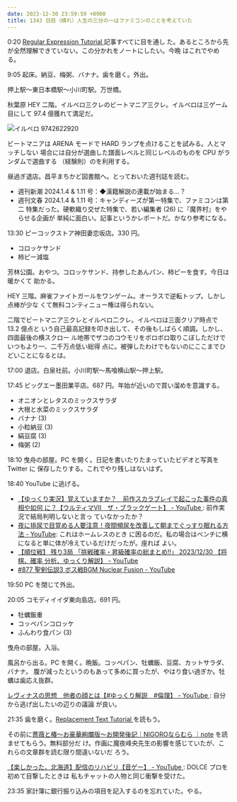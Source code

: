```yaml
---
date: 2023-12-30 23:59:59 +0900
title: 1343 日目（晴れ）人生の三分の一はファミコンのことを考えていた
---
```


0:20 [Regular Expression Tutorial
](https://www.regular-expressions.info/tutorialcnt.html) 記事すべてに目を通し
た。あるところから先が全然理解できていない。この分かれをノートにしたい。今晩
はこれでやめる。

9:05 起床。納豆、梅粥、バナナ。歯を磨く。外出。

押上駅～東日本橋駅～小川町駅。万世橋。

秋葉原 HEY 二階。イルベロ三クレのビートマニア三クレ。イルベロは三ゲーム目にして
97.4 億獲れて満足だ。

![イルベロ 9742622920](https://pbs.twimg.com/media/GCliB8abgAAq9g9?format=jpg&name=small)

ビートマニアは ARENA モードで HARD ランプを点けることを試みる。人とマッチしない
場合には自分が選曲した譜面レベルと同じレベルのものを CPU がランダムで選曲する
（経験則）のを利用する。

昼過ぎ退店。昌平まちかど図書館へ。とっておいた週刊誌を読む。

* 週刊新潮 2024.1.4 &amp; 1.11 号：◆漢籍解説の連載が始まる…？
* 週刊文春 2024.1.4 &amp; 1.11 号：キャンディーズが第一特集で、ファミコンは第二
  特集だった。硬軟織り交ぜた特集で、若い編集者 (26) に『魔界村』をやらせる企画が
  単純に面白い。記事というかレポートだ。かなり参考になる。

13:30 ピーコックストア神田妻恋坂店。330 円。

* コロッケサンド
* 柿ピー減塩

芳林公園。おやつ。コロッケサンド、持参したあんパン、柿ピーを食す。今日は暖かくて
助かる。

HEY 三階。麻雀ファイトガールをワンゲーム。オーラスで逆転トップ。しかし点棒が少な
くて無料コンティニュー権は得られない。

二階でビートマニア三クレとイルベロ二クレ。イルベロは三面クリア時点で 13.2 億点と
いう自己最高記録を叩き出して、その後もしばらく順調。しかし、四面最後の横スクロー
ル地帯でザコのコウモリをボロボロ取りこぼしただけでいつもより一、二千万点低い総得
点に。被弾したわけでもないのにここまでひどいことになるとは。

17:00 退店。白泉社前。小川町駅～馬喰横山駅～押上駅。

17:45 ビッグエー墨田業平店。687 円。年始が近いので買い溜めを意識する。

* オニオンとレタスのミックスサラダ
* 大根と水菜のミックスサラダ
* バナナ (3)
* 小粒納豆 (3)
* 絹豆腐 (3)
* 梅粥 (2)

18:10 曳舟の部屋。PC を開く。日記を書いたりたまっていたビデオと写真を Twitter に
保存したりする。これでやり残しはないはず。

18:40 YouTube に逃げる。

* [【ゆっくり実況】覚えていますか？　前作スカラブレイで起こった事件の真相や如何
  に？【ウルティマⅦ　ザ・ブラックゲート】 - YouTube
  ](https://www.youtube.com/watch?v=WdjDnUTrOIM): 前作実況で結局判明しないと言っ
  ていなかったか？
* [夜に排尿で目覚める人要注意！夜間頻尿を改善して朝までぐっすり眠れる方法 -
  YouTube](https://www.youtube.com/watch?v=mvgf7WNAJKU): これはホームレスのとき
  に困るのだ。私の場合はベンチに横になると単に体が冷えているだけだったが。座れば
  よい。
* [【順位戦】 残り3局 「挑戦確率・昇級確率の総まとめ!!」 2023/12/30 【将棋、確率
  分析、ゆっくり解説】 - YouTube](https://www.youtube.com/watch?v=5j_NNTiR7CY)
* [#877 聖剣伝説3 ボス戦BGM Nuclear Fusion - YouTube
  ](https://www.youtube.com/watch?v=FdmHz0DANSo)

19:50 PC を閉じて外出。

20:05 コモディイイダ東向島店。691 円。

* 牡蠣飯重
* コッペパンコロッケ
* ふんわり食パン (3)

曳舟の部屋。入浴。

風呂から出る。PC を開く。晩飯。コッペパン、牡蠣飯、豆腐、カットサラダ、バナナ。
腹が減ったというのもあって多めに買ったが、やはり食い過ぎか。牡蠣は歯応え抜群。

[レヴィナスの思想　他者の顔とは【#ゆっくり解説　#倫理】 - YouTube
](https://www.youtube.com/watch?v=G70gFhWYedg): 自分から逃げ出したいの辺りの議論
が良い。

21:35 歯を磨く。[Replacement Text Tutorial
](https://www.regular-expressions.info/replacetutorial.html) を読もう。

その前に[薔薇と椿〜お豪華絢爛版〜お開発後記｜NIGOROならむら
｜note](https://note.com/naramura/m/m4ddff8353e2a) を読ませてもらう。無料部分だ
け。作画に魔夜峰央先生の影響を感じていたが、これらの文章群を読む限り間違いないだ
ろう。

[【楽しかった、北海道】配信のリハビリ【音ゲー】 - YouTube
](https://www.youtube.com/watch?v=_zKXln83hmM): DOLCE プロを初めて目撃したときは
私もチャットの人物と同じ衝撃を受けた。

23:35 家計簿に銀行振り込みの項目を記入するのを忘れていた。やる。

